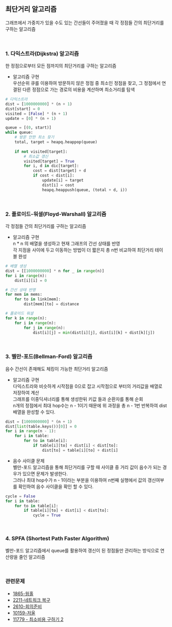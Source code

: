 ## 최단거리 알고리즘
그래프에서 가중치가 있을 수도 있는 간선들이 주어졌을 때 각 정점들 간의 최단거리를 구하는 알고리즘 

<br>

### 1. 다익스트라(Dijkstra) 알고리즘

한 정점으로부터 모든 점까지의 최단거리를 구하는 알고리즘

* 알고리즘 구현  
  우선순위 큐를 이용하여 방문하지 않은 정점 중 최소인 정점을 찾고, 그 정점에서 연결된 다른 정점으로 가는 경로의 비용을 계산하며 최소거리를 탐색

```python
# 다익스트라
dist = [1000000000] * (n + 1)
dist[start] = 0
visited = [False] * (n + 1)
update = [0] * (n + 1)

queue = [(0, start)]
while queue:
    # 방문 안한 최소 찾기
    total, target = heapq.heappop(queue)
    
    if not visited[target]:
        # 최소값 갱신
        visited[target] = True
        for i, d in dic[target]:
            cost = dist[target] + d
            if cost < dist[i]:
                update[i] = target
                dist[i] = cost
                heapq.heappush(queue, (total + d, i))
```

<br>

### 2. 플로이드-워셜(Floyd-Warshall) 알고리즘

각 정점들 간의 최단거리를 구하는 알고리즘

* 알고리즘 구현  
  n * n 의 배열을 생성하고 현재 그래프의 간선 상태를 반영  
  각 지점을 사이에 두고 이동하는 방법이 더 짧은지 총 n번 비교하여 최단거리 테이블 완성  
```python
# 배열 생성
dist = [[1000000000] * n for _ in range(n)]
for i in range(n):
    dist[i][i] = 0

# 간선 상태 반영
for mem in mems:
    for to in link[mem]:
        dist[mem][to] = distance

# 플로이드 워셜
for k in range(n):
    for i in range(n):
        for j in range(n):
            dist[i][j] = min(dist[i][j], dist[i][k] + dist[k][j])
```

<br>

### 3. 벨만-포드(Bellman-Ford) 알고리즘 

음수 간선이 존재해도 체킹이 가능한 최단거리 알고리즘 

* 알고리즘 구현  
다익스트라와 비슷하게 시작점을 0으로 잡고 시작점으로 부터의 거리값을 배열로 저장하여 계산  
그래프를 이중딕셔너리를 통해 생성한뒤 키값 들과 순환자를 통해 순회  
n개의 정점에서 최대 hop수는 n - 1이기 때문에 위 과정을 총 n - 1번 반복하여 dist 배열을 완성할 수 있다.  
```python
dist = [1000000000] * (n + 1)
dist[list(table.keys())[0]] = 0
for i in range(n - 1):
    for i in table:
        for to in table[i]:
            if table[i][to] + dist[i] < dist[to]:
                dist[to] = table[i][to] + dist[i]
```

* 음수 사이클 문제  
벨만-포드 알고리즘을 통해 최단거리를 구할 때 사이클 중 거리 값이 음수가 되는 경우가 있으면 문제가 발생한다.  
그러나 최대 hop수가 n - 1이라는 부분을 이용하여 n번째 실행에서 값의 갱신여부를 확인하여 음수 사이클을 확인 할 수 있다.  
```python
cycle = False
for i in table:
    for to in table[i]:
        if table[i][to] + dist[i] < dist[to]:
            cycle = True
```

<br>

### 4. SPFA (Shortest Path Faster Algorithm) 

벨만-포드 알고리즘에서 queue를 활용하여 갱신이 된 정점들만 관리하는 방식으로 연산량을 줄인 알고리즘

<br>

### 관련문제

* [1865-웜홀](https://www.acmicpc.net/problem/1865)
* [2211-네트워크 복구](https://www.acmicpc.net/problem/2211)
* [2610-회의준비](https://www.acmicpc.net/problem/2610)
* [10159-저울](https://www.acmicpc.net/problem/10159)
* [11779 - 최소비용 구하기 2](https://www.acmicpc.net/problem/11779)